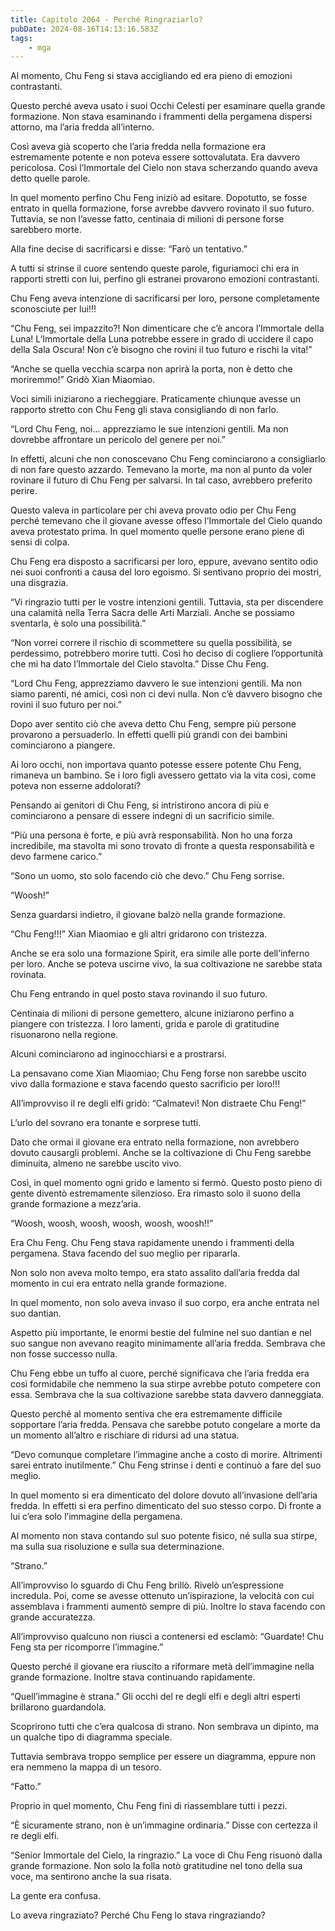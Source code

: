 ```yaml
---
title: Capitolo 2064 - Perché Ringraziarlo?
pubDate: 2024-08-16T14:13:16.583Z
tags:
    - mga
---
```





Al momento, Chu Feng si stava accigliando ed era pieno di emozioni contrastanti.


Questo perché aveva usato i suoi Occhi Celesti per esaminare quella grande formazione. Non stava esaminando i frammenti della pergamena dispersi attorno, ma l’aria fredda all’interno.

Così aveva già scoperto che l’aria fredda nella formazione era estremamente potente e non poteva essere sottovalutata. Era davvero pericolosa. Così l’Immortale del Cielo non stava scherzando quando aveva detto quelle parole.


In quel momento perfino Chu Feng iniziò ad esitare. Dopotutto, se fosse entrato in quella formazione, forse avrebbe davvero rovinato il suo futuro. Tuttavia, se non l’avesse fatto, centinaia di milioni di persone forse sarebbero morte.


Alla fine decise di sacrificarsi e disse: “Farò un tentativo.”


A tutti si strinse il cuore sentendo queste parole, figuriamoci chi era in rapporti stretti con lui, perfino gli estranei provarono emozioni contrastanti.


Chu Feng aveva intenzione di sacrificarsi per loro, persone completamente sconosciute per lui!!!


“Chu Feng, sei impazzito?! Non dimenticare che c’è ancora l’Immortale della Luna! L’Immortale della Luna potrebbe essere in grado di uccidere il capo della Sala Oscura! Non c’è bisogno che rovini il tuo futuro e rischi la vita!”


“Anche se quella vecchia scarpa non aprirà la porta, non è detto che moriremmo!” Gridò Xian Miaomiao.


Voci simili iniziarono a riecheggiare. Praticamente chiunque avesse un rapporto stretto con Chu Feng gli stava consigliando di non farlo.

“Lord Chu Feng, noi… apprezziamo le sue intenzioni gentili. Ma non dovrebbe affrontare un pericolo del genere per noi.”


In effetti, alcuni che non conoscevano Chu Feng cominciarono a consigliarlo di non fare questo azzardo. Temevano la morte, ma non al punto da voler rovinare il futuro di Chu Feng per salvarsi. In tal caso, avrebbero preferito perire.


Questo valeva in particolare per chi aveva provato odio per Chu Feng perché temevano che il giovane avesse offeso l’Immortale del Cielo quando aveva protestato prima. In quel momento quelle persone erano piene di sensi di colpa.

Chu Feng era disposto a sacrificarsi per loro, eppure, avevano sentito odio nei suoi confronti a causa del loro egoismo. Si sentivano proprio dei mostri, una disgrazia.


“Vi ringrazio tutti per le vostre intenzioni gentili. Tuttavia, sta per discendere una calamità nella Terra Sacra delle Arti Marziali. Anche se possiamo sventarla, è solo una possibilità.”

“Non vorrei correre il rischio di scommettere su quella possibilità, se perdessimo, potrebbero morire tutti. Così ho deciso di cogliere l’opportunità che mi ha dato l’Immortale del Cielo stavolta.” Disse Chu Feng.

“Lord Chu Feng, apprezziamo davvero le sue intenzioni gentili. Ma non siamo parenti, né amici, così non ci devi nulla. Non c’è davvero bisogno che rovini il suo futuro per noi.”


Dopo aver sentito ciò che aveva detto Chu Feng, sempre più persone provarono a persuaderlo. In effetti quelli più grandi con dei bambini cominciarono a piangere.

Ai loro occhi, non importava quanto potesse essere potente Chu Feng, rimaneva un bambino. Se i loro figli avessero gettato via la vita così, come poteva non esserne addolorati?


Pensando ai genitori di Chu Feng, si intristirono ancora di più e cominciarono a pensare di essere indegni di un sacrificio simile.


“Più una persona è forte, e più avrà responsabilità. Non ho una forza incredibile, ma stavolta mi sono trovato di fronte a questa responsabilità e devo farmene carico.”


“Sono un uomo, sto solo facendo ciò che devo.” Chu Feng sorrise.


“Woosh!”


Senza guardarsi indietro, il giovane balzò nella grande formazione.


“Chu Feng!!!” Xian Miaomiao e gli altri gridarono con tristezza.


Anche se era solo una formazione Spirit, era simile alle porte dell’inferno per loro. Anche se poteva uscirne vivo, la sua coltivazione ne sarebbe stata rovinata.


Chu Feng entrando in quel posto stava rovinando il suo futuro.


Centinaia di milioni di persone gemettero, alcune iniziarono perfino a piangere con tristezza. I loro lamenti, grida e parole di gratitudine risuonarono nella regione.


Alcuni cominciarono ad inginocchiarsi e a prostrarsi.


La pensavano come Xian Miaomiao; Chu Feng forse non sarebbe uscito vivo dalla formazione e stava facendo questo sacrificio per loro!!!


All’improvviso il re degli elfi gridò: “Calmatevi! Non distraete Chu Feng!”


L’urlo del sovrano era tonante e sorprese tutti.


Dato che ormai il giovane era entrato nella formazione, non avrebbero dovuto causargli problemi. Anche se la coltivazione di Chu Feng sarebbe diminuita, almeno ne sarebbe uscito vivo.


Così, in quel momento ogni grido e lamento si fermò. Questo posto pieno di gente diventò estremamente silenzioso. Era rimasto solo il suono della grande formazione a mezz’aria.


“Woosh, woosh, woosh, woosh, woosh, woosh!!”


Era Chu Feng. Chu Feng stava rapidamente unendo i frammenti della pergamena. Stava facendo del suo meglio per ripararla.


Non solo non aveva molto tempo, era stato assalito dall’aria fredda dal momento in cui era entrato nella grande formazione.


In quel momento, non solo aveva invaso il suo corpo, era anche entrata nel suo dantian.


Aspetto più importante, le enormi bestie del fulmine nel suo dantian e nel suo sangue non avevano reagito minimamente all’aria fredda. Sembrava che non fosse successo nulla.


Chu Feng ebbe un tuffo al cuore, perché significava che l’aria fredda era così formidabile che nemmeno la sua stirpe avrebbe potuto competere con essa. Sembrava che la sua coltivazione sarebbe stata davvero danneggiata.


Questo perché al momento sentiva che era estremamente difficile sopportare l’aria fredda. Pensava che sarebbe potuto congelare a morte da un momento all’altro e rischiare di ridursi ad una statua.


“Devo comunque completare l’immagine anche a costo di morire. Altrimenti sarei entrato inutilmente.” Chu Feng strinse i denti e continuò a fare del suo meglio.

In quel momento si era dimenticato del dolore dovuto all’invasione dell’aria fredda. In effetti si era perfino dimenticato del suo stesso corpo. Di fronte a lui c’era solo l’immagine della pergamena.


Al momento non stava contando sul suo potente fisico, né sulla sua stirpe, ma sulla sua risoluzione e sulla sua determinazione.

“Strano.”


All’improvviso lo sguardo di Chu Feng brillò. Rivelò un’espressione incredula. Poi, come se avesse ottenuto un’ispirazione, la velocità con cui assemblava i frammenti aumentò sempre di più. Inoltre lo stava facendo con grande accuratezza.

All’improvviso qualcuno non riuscì a contenersi ed esclamò: “Guardate! Chu Feng sta per ricomporre l’immagine.”


Questo perché il giovane era riuscito a riformare metà dell’immagine nella grande formazione. Inoltre stava continuando rapidamente.


“Quell’immagine è strana.” Gli occhi del re degli elfi e degli altri esperti brillarono guardandola.


Scoprirono tutti che c’era qualcosa di strano. Non sembrava un dipinto, ma un qualche tipo di diagramma speciale.


Tuttavia sembrava troppo semplice per essere un diagramma, eppure non era nemmeno la mappa di un tesoro.


“Fatto.”


Proprio in quel momento, Chu Feng finì di riassemblare tutti i pezzi.

“È sicuramente strano, non è un’immagine ordinaria.” Disse con certezza il re degli elfi.


“Senior Immortale del Cielo, la ringrazio.” La voce di Chu Feng risuonò dalla grande formazione. Non solo la folla notò gratitudine nel tono della sua voce, ma sentirono anche la sua risata.


La gente era confusa.


Lo aveva ringraziato? Perché Chu Feng lo stava ringraziando?



